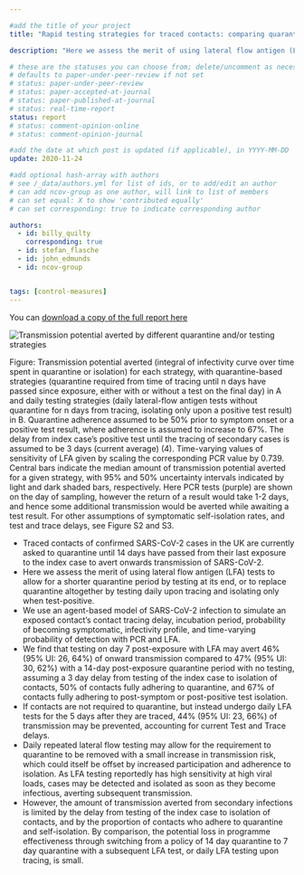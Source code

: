 ```yaml
---

#add the title of your project
title: "Rapid testing strategies for traced contacts: comparing quarantine, quarantine and testing, and repeat daily testing" 

description: "Here we assess the merit of using lateral flow antigen (LFA) tests to allow for a shorter quarantine period by testing at its end, or to replace quarantine altogether by testing daily upon tracing and isolating only when test-positive." 

# these are the statuses you can choose from; delete/uncomment as necessary
# defaults to paper-under-peer-review if not set
# status: paper-under-peer-review
# status: paper-accepted-at-journal
# status: paper-published-at-journal
# status: real-time-report
status: report
# status: comment-opinion-online
# status: comment-opinion-journal

#add the date at which post is updated (if applicable), in YYYY-MM-DD
update: 2020-11-24

#add optional hash-array with authors
# see /_data/authors.yml for list of ids, or to add/edit an author
# can add ncov-group as one author, will link to list of members
# can set equal: X to show 'contributed equally'
# can set corresponding: true to indicate corresponding author

authors:
  - id: billy_quilty
    corresponding: true
  - id: stefan_flasche
  - id: john_edmunds 
  - id: ncov-group


tags: [control-measures]
---
```


You can [download a copy of the full report here](reports/daily_testing_20201124.pdf) 

![Transmission potential averted by different quarantine and/or testing strategies](figures/daily_vs_end_quar_n_tests_plot.png)

Figure: Transmission potential averted (integral of infectivity curve over time spent in quarantine or isolation) for each strategy, with quarantine-based strategies (quarantine required from time of tracing until n days have passed since exposure, either with or without a test on the final day) in A and daily testing strategies (daily lateral-flow antigen tests without quarantine for n days from tracing, isolating only upon a positive test result) in B. Quarantine adherence assumed to be 50% prior to symptom onset or a positive test result, where adherence is assumed to increase to 67%. The delay from index case’s positive test until the tracing of secondary cases is assumed to be 3 days (current average) (4). Time-varying values of sensitivity of LFA given by scaling the corresponding PCR value by 0.739. Central bars indicate the median amount of transmission potential averted for a given strategy, with 95% and 50% uncertainty intervals indicated by light and dark shaded bars, respectively. Here PCR tests (purple) are shown on the day of sampling, however the return of a result would take 1-2 days, and hence some additional transmission would be averted while awaiting a test result. For other assumptions of symptomatic self-isolation rates, and test and trace delays, see Figure S2 and S3.


- Traced contacts of confirmed SARS-CoV-2 cases in the UK are currently asked to quarantine until 14 days have passed from their last exposure to the index case to avert onwards transmission of SARS-CoV-2.
- Here we assess the merit of using lateral flow antigen (LFA) tests to allow for a shorter quarantine period by testing at its end, or to replace quarantine altogether by testing daily upon tracing and isolating only when test-positive.
- We use an agent-based model of SARS-CoV-2 infection to simulate an exposed contact’s contact tracing delay, incubation period, probability of becoming symptomatic, infectivity profile, and time-varying probability of detection with PCR and LFA. 
- We find that testing on day 7 post-exposure with LFA may avert 46% (95% UI: 26, 64%) of onward transmission compared to 47% (95% UI: 30, 62%) with a 14-day post-exposure quarantine period with no testing, assuming a 3 day delay from testing of the index	case to isolation of contacts, 50% of contacts fully adhering to quarantine, and 67% of contacts fully adhering to post-symptom or post-positive test isolation. 
- If contacts are not required to quarantine, but instead undergo daily LFA tests for the 5 days after they are traced, 44% (95% UI: 23, 66%) of transmission may be prevented, accounting for current Test and Trace delays. 
- Daily repeated lateral flow testing may allow for the requirement to quarantine to be removed with a small increase in transmission risk, which could itself be offset by increased participation and adherence to isolation. As LFA testing reportedly has high sensitivity at high viral loads, cases may be detected and isolated as soon as they become infectious, averting subsequent transmission.
- However, the amount of transmission averted from secondary infections is limited by the delay from testing of the index case to isolation of contacts, and by the proportion of contacts who adhere to quarantine and self-isolation. By comparison, the potential loss in programme effectiveness through switching from a policy of 14 day quarantine to 7 day quarantine with a subsequent LFA test, or daily LFA testing upon tracing, is small.
